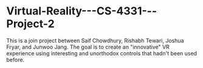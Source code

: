 # Virtual-Reality---CS-4331---Project-2
This is a join project between Saif Chowdhury, Rishabh Tewari, Joshua Fryar, and Junwoo Jang. The goal is to create an "innovative" VR experience using interesting and unorthodox controls that hadn't been used before.
